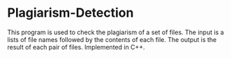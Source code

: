 # Plagiarism-Detection
This program is used to check the plagiarism of a set of files.
The input is a lists of file names followed by the contents of each file.
The output is the result of each pair of files. 
Implemented in C++.
